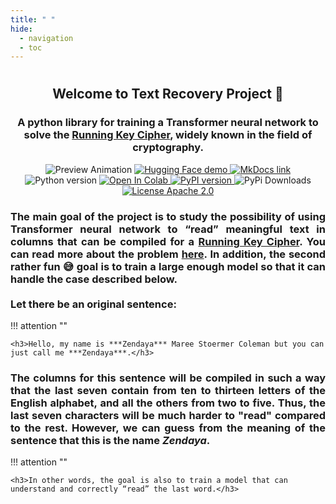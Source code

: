 ```yaml
---
title: " "
hide:
  - navigation
  - toc
---
```

<h1> </h1>
<div align="center">
    <h2 align="center">Welcome to Text Recovery Project 👋 </h2>
    <h3 align="center">A python library for training a Transformer neural network to solve the <a href="https://en.wikipedia.org/wiki/Running_key_cipher">Running Key Cipher</a>, widely known in the field of cryptography.</h3>
    <img src="https://github.com/alex-snd/TRecover/blob/assets/preview_animation.gif?raw=true" alt="Preview Animation"/>
    <a href="https://huggingface.co/spaces/alex-snd/TRecover">
        <img src="https://img.shields.io/badge/demo-%F0%9F%A4%97%20Hugging%20Face-blue?color=%2348466D" alt="Hugging Face demo"/>
    </a>
    <a href="https://alex-snd.github.io/TRecover">
        <img src="https://img.shields.io/badge/docs-MkDocs-blue.svg?color=%2348466D" alt="MkDocs link"/>
    </a>
    <img src="https://img.shields.io/badge/python-v3.8.5-blue.svg?color=%2348466D" alt="Python version"/>
    <a href="https://colab.research.google.com/github/alex-snd/TRecover/blob/master/notebooks/TRecover-train-alone.ipynb">
        <img src="https://colab.research.google.com/assets/colab-badge.svg?color=%2348466D" alt="Open In Colab"/>
    </a>
    <a href="https://badge.fury.io/py/trecover">
        <img src="https://img.shields.io/pypi/v/trecover?color=%2348466D" alt="PyPI version"/>
    </a>
    <img src="https://static.pepy.tech/personalized-badge/trecover?period=total&units=international_system&left_color=grey&right_color=%2348466D&left_text=pypi downloads" alt="PyPi Downloads"/>
    <a href="https://github.com/alex-snd/TRecover/blob/master/LICENSE">
        <img src="https://img.shields.io/badge/license-Apache%202.0-blue.svg?color=%2348466D" alt="License Apache 2.0"/>
    </a>
</div>

<h3 align="justify">
    The main goal of the project is to study the possibility of using Transformer neural network to “read” meaningful text 
    in columns that can be compiled for a <a href="https://en.wikipedia.org/wiki/Running_key_cipher">Running Key Cipher</a>. 
    You can read more about the problem <a href="https://alex-snd.github.io/TRecover/objective">here</a>.
    In addition, the second rather fun 😅 goal is to train a large enough model so that it can handle the case described
    below.<br><br>
    Let there be an original sentence:
</h3>

!!! attention ""

    <h3>Hello, my name is ***Zendaya*** Maree Stoermer Coleman but you can just call me ***Zendaya***.</h3>

<h3 align="justify">
    The columns for this sentence will be compiled in such a way that the last seven contain from ten to thirteen 
    letters of the English alphabet, and all the others from two to five. Thus, the last seven characters will be much 
    harder to "read" compared to the rest. However, we can guess from the meaning of the sentence that this is the 
    name <b><i>Zendaya</i></b>.
</h3>

!!! attention ""

    <h3>In other words, the goal is also to train a model that can understand and correctly “read” the last word.</h3>
